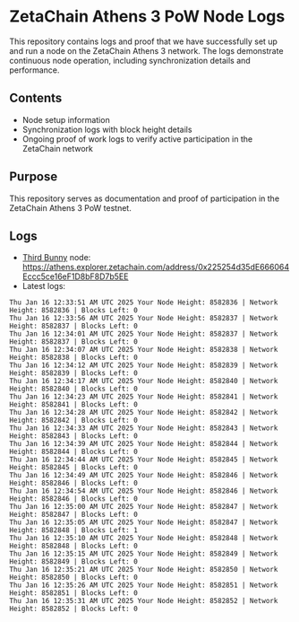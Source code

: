 # ZetaChain Athens 3 PoW Node Logs
This repository contains logs and proof that we have successfully set up and run a node on the ZetaChain Athens 3 network. The logs demonstrate continuous node operation, including synchronization details and performance.

## Contents
- Node setup information
- Synchronization logs with block height details
- Ongoing proof of work logs to verify active participation in the ZetaChain network

## Purpose
This repository serves as documentation and proof of participation in the ZetaChain Athens 3 PoW testnet.

## Logs

- [Third Bunny](https://thirdbunny.xyz/) node: https://athens.explorer.zetachain.com/address/0x225254d35dE666064Eccc5ce16eF1D8bF8D7b5EE
- Latest logs:
```
Thu Jan 16 12:33:51 AM UTC 2025 Your Node Height: 8582836 | Network Height: 8582836 | Blocks Left: 0
Thu Jan 16 12:33:56 AM UTC 2025 Your Node Height: 8582837 | Network Height: 8582837 | Blocks Left: 0
Thu Jan 16 12:34:01 AM UTC 2025 Your Node Height: 8582837 | Network Height: 8582837 | Blocks Left: 0
Thu Jan 16 12:34:07 AM UTC 2025 Your Node Height: 8582838 | Network Height: 8582838 | Blocks Left: 0
Thu Jan 16 12:34:12 AM UTC 2025 Your Node Height: 8582839 | Network Height: 8582839 | Blocks Left: 0
Thu Jan 16 12:34:17 AM UTC 2025 Your Node Height: 8582840 | Network Height: 8582840 | Blocks Left: 0
Thu Jan 16 12:34:23 AM UTC 2025 Your Node Height: 8582841 | Network Height: 8582841 | Blocks Left: 0
Thu Jan 16 12:34:28 AM UTC 2025 Your Node Height: 8582842 | Network Height: 8582842 | Blocks Left: 0
Thu Jan 16 12:34:33 AM UTC 2025 Your Node Height: 8582843 | Network Height: 8582843 | Blocks Left: 0
Thu Jan 16 12:34:39 AM UTC 2025 Your Node Height: 8582844 | Network Height: 8582844 | Blocks Left: 0
Thu Jan 16 12:34:44 AM UTC 2025 Your Node Height: 8582845 | Network Height: 8582845 | Blocks Left: 0
Thu Jan 16 12:34:49 AM UTC 2025 Your Node Height: 8582846 | Network Height: 8582846 | Blocks Left: 0
Thu Jan 16 12:34:54 AM UTC 2025 Your Node Height: 8582846 | Network Height: 8582846 | Blocks Left: 0
Thu Jan 16 12:35:00 AM UTC 2025 Your Node Height: 8582847 | Network Height: 8582847 | Blocks Left: 0
Thu Jan 16 12:35:05 AM UTC 2025 Your Node Height: 8582847 | Network Height: 8582848 | Blocks Left: 1
Thu Jan 16 12:35:10 AM UTC 2025 Your Node Height: 8582848 | Network Height: 8582848 | Blocks Left: 0
Thu Jan 16 12:35:15 AM UTC 2025 Your Node Height: 8582849 | Network Height: 8582849 | Blocks Left: 0
Thu Jan 16 12:35:21 AM UTC 2025 Your Node Height: 8582850 | Network Height: 8582850 | Blocks Left: 0
Thu Jan 16 12:35:26 AM UTC 2025 Your Node Height: 8582851 | Network Height: 8582851 | Blocks Left: 0
Thu Jan 16 12:35:31 AM UTC 2025 Your Node Height: 8582852 | Network Height: 8582852 | Blocks Left: 0
```
